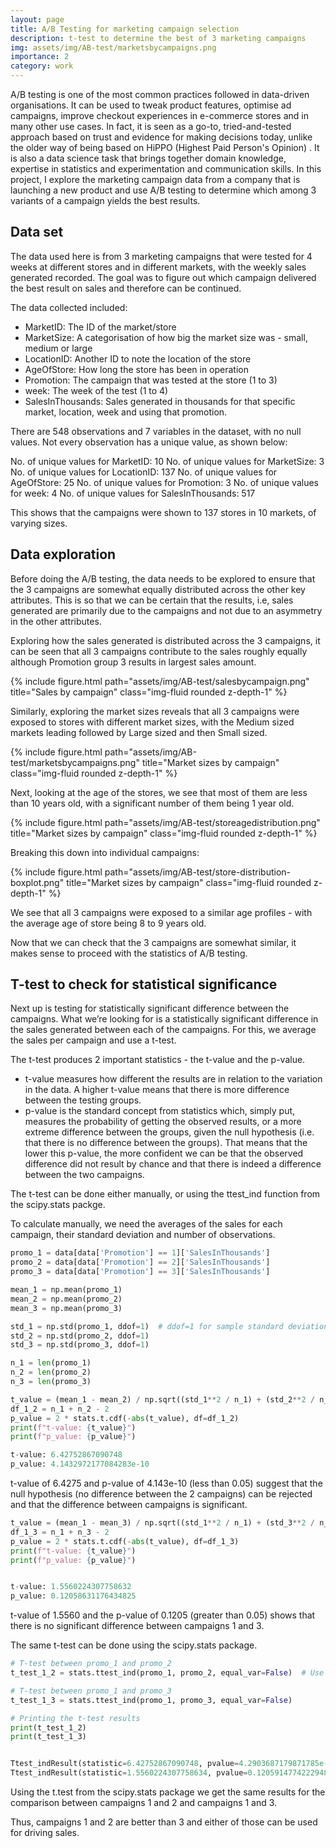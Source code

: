 ```yaml
---
layout: page
title: A/B Testing for marketing campaign selection 
description: t-test to determine the best of 3 marketing campaigns
img: assets/img/AB-test/marketsbycampaigns.png
importance: 2
category: work   
---
```


A/B testing is one of the most common practices followed in data-driven organisations. It can be used to tweak product features, optimise ad campaigns, improve checkout experiences in e-commerce stores and in many other use cases. In fact, it is seen as a go-to, tried-and-tested approach based on trust and evidence for making decisions today, unlike the older way of being based on HiPPO (Highest Paid Person's Opinion) . It is also a data science task that brings together domain knowledge, expertise in statistics and experimentation and communication skills. In this project, I explore the marketing campaign data from a company that is launching a new product and use A/B testing to determine which among 3 variants of a campaign yields the best results. 


## Data set

The data used here is from 3 marketing campaigns that were tested for 4 weeks at different stores and in different markets, with the weekly sales generated recorded. The goal was to figure out which campaign delivered the best result on sales and therefore can be continued.  

The data collected included:

- MarketID: The ID of the market/store
- MarketSize: A categorisation of how big the market size was - small, medium or large
- LocationID: Another ID to note the location of the store
- AgeOfStore: How long the store has been in operation
- Promotion: The campaign that was tested at the store (1 to 3)
- week: The week of the test (1 to 4)
- SalesInThousands: Sales generated in thousands for that specific market, location, week and using that promotion.

There are 548 observations and 7 variables in the dataset, with no null values. Not every observation has a unique value, as shown below:

No. of unique values for MarketID: 10
No. of unique values for MarketSize: 3
No. of unique values for LocationID: 137
No. of unique values for AgeOfStore: 25
No. of unique values for Promotion: 3
No. of unique values for week: 4
No. of unique values for SalesInThousands: 517

This shows that the campaigns were shown to 137 stores in 10 markets, of varying sizes. 


## Data exploration 

Before doing the A/B testing, the data needs to be explored to ensure that the 3 campaigns are somewhat equally distributed across the other key attributes. This is so that we can be certain that the results, i.e, sales generated are primarily due to the campaigns and not due to an asymmetry in the other attributes. 

Exploring how the sales generated is distributed across the 3 campaigns, it can be seen that all 3 campaigns contribute to the sales roughly equally although Promotion group 3 results in largest sales amount.

<div class="col-sm mt-3 mt-md-0">
    {% include figure.html path="assets/img/AB-test/salesbycampaign.png" title="Sales by campaign" class="img-fluid rounded z-depth-1" %}
</div>

Similarly, exploring the market sizes reveals that all 3 campaigns were exposed to stores with different market sizes, with the Medium sized markets leading followed by Large sized and then Small sized.

<div class="col-sm mt-3 mt-md-0">
    {% include figure.html path="assets/img/AB-test/marketsbycampaigns.png" title="Market sizes by campaign" class="img-fluid rounded z-depth-1" %}
</div>


Next, looking at the age of the stores, we see that most of them are less than 10 years old, with a significant number of them being 1 year old. 

<div class="col-sm mt-3 mt-md-0">
    {% include figure.html path="assets/img/AB-test/storeagedistribution.png" title="Market sizes by campaign" class="img-fluid rounded z-depth-1" %}
</div>

Breaking this down into individual campaigns:

<div class="col-sm mt-3 mt-md-0">
    {% include figure.html path="assets/img/AB-test/store-distribution-boxplot.png" title="Market sizes by campaign" class="img-fluid rounded z-depth-1" %}
</div>

We see that all 3 campaigns were exposed to a similar age profiles - with the average age of store being 8 to 9 years old.  

Now that we can check that the 3 campaigns are somewhat similar, it makes sense to proceed with the statistics of A/B testing.


## T-test to check for statistical significance

Next up is testing for statistically significant difference between the campaigns. What we’re looking for is a statistically significant difference in the sales generated between each of the campaigns. For this, we average the sales per campaign and use a t-test.

The t-test produces 2 important statistics - the t-value and the p-value.

- t-value measures how different the results are in relation to the variation in the data. A higher t-value means that there is more difference between the testing groups.
- p-value is the standard concept from statistics which, simply put, measures the probability of getting the observed results, or a more extreme difference between the groups, given the null hypothesis (i.e. that there is no difference between the groups). That means that the lower this p-value, the more confident we can be that the observed difference did not result by chance and that there is indeed a difference between the two campaigns.

The t-test can be done either manually, or using the ttest_ind function from the scipy.stats packge. 

To calculate manually, we need the averages of the sales for each campaign, their standard deviation and number of observations.

```python
promo_1 = data[data['Promotion'] == 1]['SalesInThousands']
promo_2 = data[data['Promotion'] == 2]['SalesInThousands']
promo_3 = data[data['Promotion'] == 3]['SalesInThousands']

mean_1 = np.mean(promo_1)
mean_2 = np.mean(promo_2)
mean_3 = np.mean(promo_3)

std_1 = np.std(promo_1, ddof=1)  # ddof=1 for sample standard deviation
std_2 = np.std(promo_2, ddof=1)
std_3 = np.std(promo_3, ddof=1)

n_1 = len(promo_1)
n_2 = len(promo_2)
n_3 = len(promo_3)

t_value = (mean_1 - mean_2) / np.sqrt((std_1**2 / n_1) + (std_2**2 / n_2))
df_1_2 = n_1 + n_2 - 2
p_value = 2 * stats.t.cdf(-abs(t_value), df=df_1_2)
print(f"t-value: {t_value}")
print(f"p_value: {p_value}")

t-value: 6.42752867090748
p_value: 4.1432972177084283e-10
```

t-value of 6.4275 and p-value of 4.143e-10 (less than 0.05) suggest that the null hypothesis (no difference between the 2 campaigns) can be rejected and that the difference between campaigns is significant.

```python
t_value = (mean_1 - mean_3) / np.sqrt((std_1**2 / n_1) + (std_3**2 / n_3))
df_1_3 = n_1 + n_3 - 2
p_value = 2 * stats.t.cdf(-abs(t_value), df=df_1_3)
print(f"t-value: {t_value}")
print(f"p_value: {p_value}")


t-value: 1.5560224307758632
p_value: 0.12058631176434825
```

t-value of 1.5560 and the p-value of 0.1205 (greater than 0.05) shows that there is no significant difference between campaigns 1 and 3. 

The same t-test can be done using the scipy.stats package.

```python
# T-test between promo_1 and promo_2
t_test_1_2 = stats.ttest_ind(promo_1, promo_2, equal_var=False)  # Use equal_var=False if variances are assumed unequal

# T-test between promo_1 and promo_3
t_test_1_3 = stats.ttest_ind(promo_1, promo_3, equal_var=False)

# Printing the t-test results
print(t_test_1_2)
print(t_test_1_3)


Ttest_indResult(statistic=6.42752867090748, pvalue=4.2903687179871785e-10)
Ttest_indResult(statistic=1.5560224307758634, pvalue=0.1205914774222948)

```

Using the t.test from the scipy.stats package we get the same results for the comparison between campaigns 1 and 2 and campaigns 1 and 3. 

Thus, campaigns 1 and 2 are better than 3 and either of those can be used for driving sales.